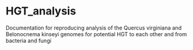 # HGT_analysis
Documentation for reproducing analysis of the Quercus virginiana and Belonocnema kinseyi genomes for potential HGT to each other and from bacteria and fungi
